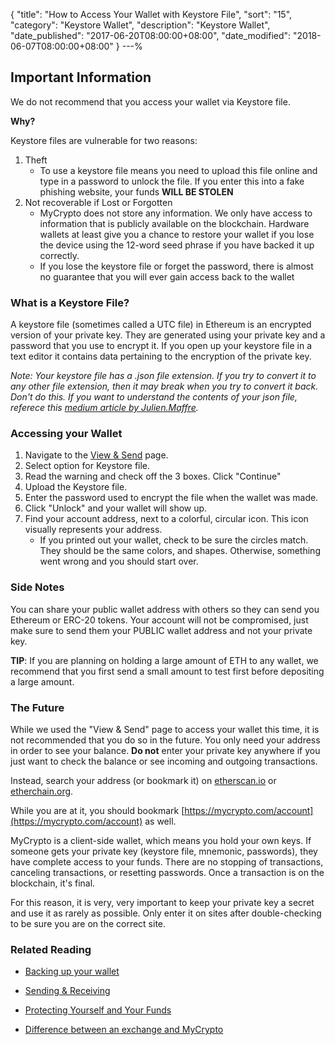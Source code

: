 {
 "title": "How to Access Your Wallet with Keystore File",
 "sort": "15",
 "category": "Keystore Wallet",
 "description": "Keystore Wallet",
 "date_published": "2017-06-20T08:00:00+08:00",
 "date_modified": "2018-06-07T08:00:00+08:00"
}
---%

## Important Information
We do not recommend that you access your wallet via Keystore file.

**Why?**

Keystore files are vulnerable for two reasons:
1. Theft
    * To use a keystore file means you need to upload this file online and type in a password to unlock the file. If you enter this into a fake phishing website, your funds **WILL BE STOLEN**
2. Not recoverable if Lost or Forgotten
    * MyCrypto does not store any information. We only have access to information that is publicly available on the blockchain. Hardware wallets at least give you a chance to restore your wallet if you lose the device using the 12-word seed phrase if you have backed it up correctly.
    * If you lose the keystore file or forget the password, there is almost no guarantee that you will ever gain access back to the wallet

### What is a Keystore File?

A keystore file (sometimes called a UTC file) in Ethereum is an encrypted version of your private key. They are generated using your private key and a password that you use to encrypt it. If you open up your keystore file in a text editor it contains data pertaining to the encryption of the private key.

*Note: Your keystore file has a .json file extension. If you try to convert it to any other file extension, then it may break when you try to convert it back. Don't do this. If you want to understand the contents of your json file, referece this [medium article by Julien.Maffre](https://medium.com/@julien.maffre/what-is-an-ethereum-keystore-file-86c8c5917b97).*

### Accessing your Wallet

1. Navigate to the [View & Send](https://mycrypto.com/account) page.
2. Select option for Keystore file.
3. Read the warning and check off the 3 boxes. Click "Continue"
4. Upload the Keystore file.
5. Enter the password used to encrypt the file when the wallet was made.
5. Click "Unlock" and your wallet will show up.
6. Find your account address, next to a colorful, circular icon. This icon visually represents your address.
   * If you printed out your wallet, check to be sure the circles match. They should be the same colors, and shapes. Otherwise, something went wrong and you should start over.

### Side Notes
You can share your public wallet address with others so they can send you Ethereum or ERC-20 tokens. Your account will not be compromised, just make sure to send them your PUBLIC wallet address and not your private key.

**TIP**: If you are planning on holding a large amount of ETH to any wallet, we recommend that you first send a small amount to test first before depositing a large amount.

### The Future

While we used the "View & Send" page to access your wallet this time, it is not recommended that you do so in the future. You only need your address in order to see your balance. **Do not** enter your private key anywhere if you just want to check the balance or see incoming and outgoing transactions.

Instead, search your address (or bookmark it) on [etherscan.io](https://etherscan.io) or [etherchain.org](https://www.etherchain.org/).

While you are at it, you should bookmark [https://mycrypto.com/account](https://mycrypto.com/account) as well.

MyCrypto is a client-side wallet, which means you hold your own keys. If someone gets your private key (keystore file, mnemonic, passwords), they have complete access to your funds. There are no stopping of transactions, canceling transactions, or resetting passwords. Once a transaction is on the blockchain, it's final.

For this reason, it is very, very important to keep your private key a secret and use it as rarely as possible. Only enter it on sites after double-checking to be sure you are on the correct site.

### Related Reading

* [Backing up your wallet](https://support.mycrypto.com/getting-started/backing-up-your-new-wallet.html)

* [Sending & Receiving](https://support.mycrypto.com/send/)

* [Protecting Yourself and Your Funds](https://support.mycrypto.com/getting-started/protecting-yourself-and-your-funds.html)

* [Difference between an exchange and MyCrypto](https://support.mycrypto.com/getting-started/whats-the-difference-between-an-exchange-and-mycrypto.html)
